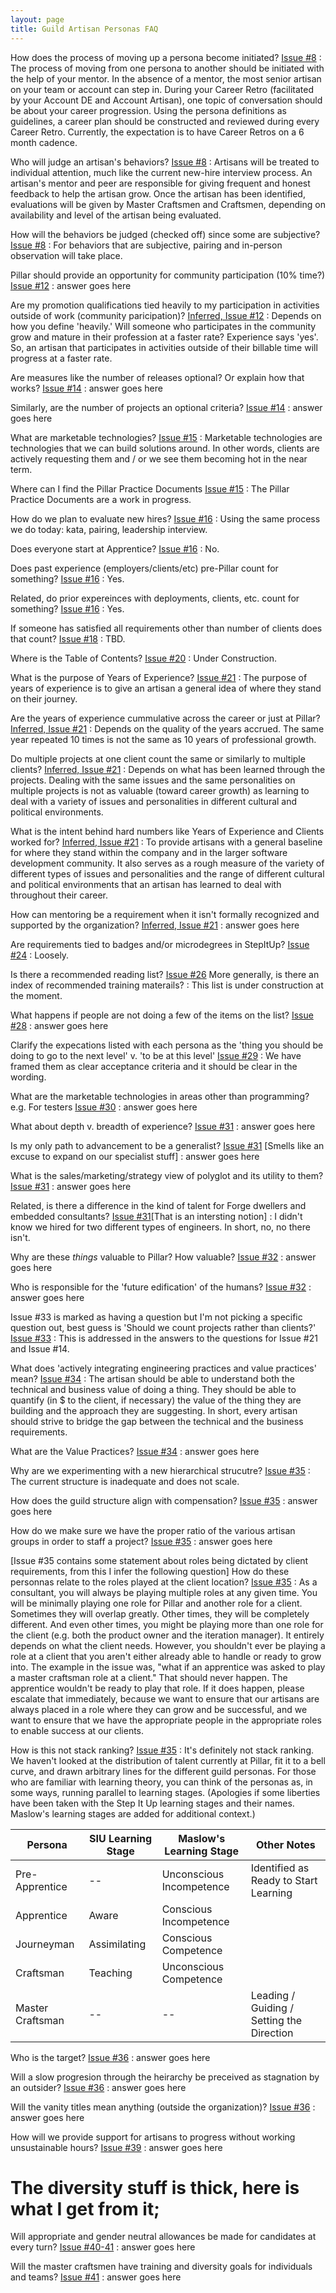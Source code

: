 ```yaml
---
layout: page
title: Guild Artisan Personas FAQ
---
```


How does the process of moving up a persona become initiated? [Issue #8](https://github.com/PillarTechnology/guild-docs/issues/8)
: The process of moving from one persona to another should be initiated with the help of your mentor. In the absence of a mentor, the most senior artisan on your team or account can step in. During your Career Retro (facilitated by your Account DE and Account Artisan), one topic of conversation should be about your career progression. Using the persona definitions as guidelines, a career plan should be constructed and reviewed during every Career Retro. Currently, the expectation is to have Career Retros on a 6 month cadence.

Who will judge an artisan's behaviors? [Issue #8](https://github.com/PillarTechnology/guild-docs/issues/8)
: Artisans will be treated to individual attention, much like the current new-hire interview process. An artisan's mentor and peer are responsible for giving frequent and honest feedback to help the artisan grow. Once the artisan has been identified, evaluations will be given by Master Craftsmen and Craftsmen, depending on availability and level of the artisan being evaluated.

How will the behaviors be judged (checked off) since some are subjective? [Issue #8](https://github.com/PillarTechnology/guild-docs/issues/8)
: For behaviors that are subjective, pairing and in-person observation will take place.

Pillar should provide an opportunity for community participation (10% time?) [Issue #12](https://github.com/PillarTechnology/guild-docs/issues/12)
: answer goes here

Are my promotion qualifications tied heavily to my participation in activities outside of work (community paricipation)? [Inferred, Issue #12](https://github.com/PillarTechnology/guild-docs/issues/12)
: Depends on how you define 'heavily.' Will someone who participates in the community grow and mature in their profession at a faster rate? Experience says 'yes'. So, an artisan that participates in activities outside of their billable time will progress at a faster rate.

Are measures like the number of releases optional? Or explain how that works? [Issue #14](https://github.com/PillarTechnology/guild-docs/issues/314)
: answer goes here

Similarly, are the number of projects an optional criteria? [Issue #14](https://github.com/PillarTechnology/guild-docs/issues/14)
: answer goes here

What are marketable technologies? [Issue #15](https://github.com/PillarTechnology/guild-docs/issues/15)
: Marketable technologies are technologies that we can build solutions around. In other words, clients are actively requesting them and / or we see them becoming hot in the near term.

Where can I find the Pillar Practice Documents [Issue #15](https://github.com/PillarTechnology/guild-docs/issues/15)
: The Pillar Practice Documents are a work in progress.

How do we plan to evaluate new hires? [Issue #16](https://github.com/PillarTechnology/guild-docs/issues/16)
: Using the same process we do today: kata, pairing, leadership interview.

Does everyone start at Apprentice? [Issue #16](https://github.com/PillarTechnology/guild-docs/issues/16)
: No.

Does past experience (employers/clients/etc) pre-Pillar count for something? [Issue #16](https://github.com/PillarTechnology/guild-docs/issues/16)
: Yes.

Related, do prior expereinces with deployments, clients, etc. count for something? [Issue #16](https://github.com/PillarTechnology/guild-docs/issues/16)
: Yes.

If someone has satisfied all requirements other than number of clients does that count? [Issue #18](https://github.com/PillarTechnology/guild-docs/issues/18)
: TBD.

Where is the Table of Contents? [Issue #20](https://github.com/PillarTechnology/guild-docs/issues/20)
: Under Construction.

What is the purpose of Years of Experience? [Issue #21](https://github.com/PillarTechnology/guild-docs/issues/21)
: The purpose of years of experience is to give an artisan a general idea of where they stand on their journey.

Are the years of experience cummulative across the career or just at Pillar? [Inferred, Issue #21](https://github.com/PillarTechnology/guild-docs/issues/21)
: Depends on the quality of the years accrued. The same year repeated 10 times is not the same as 10 years of professional growth.

Do multiple projects at one client count the same or similarly to multiple clients? [Inferred, Issue #21](https://github.com/PillarTechnology/guild-docs/issues/21)
: Depends on what has been learned through the projects.  Dealing with the same issues and the same personalities on multiple projects is not as valuable (toward career growth) as learning to deal with a variety of issues and personalities in different cultural and political environments.

What is the intent behind hard numbers like Years of Experience and Clients worked for? [Inferred, Issue #21](https://github.com/PillarTechnology/guild-docs/issues/21)
: To provide artisans with a general baseline for where they stand within the company and in the larger software development community.  It also serves as a rough measure of the variety of different types of issues and personalities and the range of different cultural and political environments that an artisan has learned to deal with throughout their career.

How can mentoring be a requirement when it isn't formally recognized and supported by the organization? [Inferred, Issue #21](https://github.com/PillarTechnology/guild-docs/issues/21)
: answer goes here

Are requirements tied to badges and/or microdegrees in StepItUp? [Issue #24](https://github.com/PillarTechnology/guild-docs/issues/24)
: Loosely.

Is there a recommended reading list? [Issue #26](https://github.com/PillarTechnology/guild-docs/issues/26) More generally, is there an index of recommended training materails?
: This list is under construction at the moment.

What happens if people are not doing a few of the items on the list? [Issue #28](https://github.com/PillarTechnology/guild-docs/issues/28)
: answer goes here

Clarify the expecations listed with each persona as the 'thing you should be doing to go to the next level' v. 'to be at this level' [Issue #29](https://github.com/PillarTechnology/guild-docs/issues/29)
: We have framed them as clear acceptance criteria and it should be clear in the wording.

What are the marketable technologies in areas other than programming? e.g. For testers [Issue #30](https://github.com/PillarTechnology/guild-docs/issues/30)
: answer goes here

What about depth v. breadth of experience? [Issue #31](https://github.com/PillarTechnology/guild-docs/issues/31)
: answer goes here

Is my only path to advancement to be a generalist? [Issue #31](https://github.com/PillarTechnology/guild-docs/issues/31) [Smells like an excuse to expand on our specialist stuff]
: answer goes here

What is the sales/marketing/strategy view of polyglot and its utility to them? [Issue #31](https://github.com/PillarTechnology/guild-docs/issues/31)
: answer goes here

Related, is there a difference in the kind of talent for Forge dwellers and embedded consultants? [Issue #31](https://github.com/PillarTechnology/guild-docs/issues/31)[That is an intersting notion]
: I didn't know we hired for two different types of engineers. In short, no, no there isn't.

Why are these *things* valuable to Pillar? How valuable? [Issue #32](https://github.com/PillarTechnology/guild-docs/issues/32)
: answer goes here

Who is responsible for the 'future edification' of the humans? [Issue #32](https://github.com/PillarTechnology/guild-docs/issues/32)
: answer goes here

Issue #33 is marked as having a question but I'm not picking a specific question out, best guess is 'Should we count projects rather than clients?' [Issue #33](https://github.com/PillarTechnology/guild-docs/issues/33)
: This is addressed in the answers to the questions for Issue #21 and Issue #14.

What does 'actively integrating engineering practices and value practices' mean? [Issue #34](https://github.com/PillarTechnology/guild-docs/issues/34)
: The artisan should be able to understand both the technical and business value of doing a thing. They should be able to quantify (in $ to the client, if necessary) the value of the thing they are building and the approach they are suggesting. In short, every artisan should strive to bridge the gap between the technical and the business requirements.

What are the Value Practices? [Issue #34](https://github.com/PillarTechnology/guild-docs/issues/34)
: answer goes here

Why are we experimenting with a new hierarchical strucutre? [Issue #35](https://github.com/PillarTechnology/guild-docs/issues/35)
: The current structure is inadequate and does not scale.

How does the guild structure align with compensation? [Issue #35](https://github.com/PillarTechnology/guild-docs/issues/35)
: answer goes here

How do we make sure we have the proper ratio of the various artisan groups in order to staff a project? [Issue #35](https://github.com/PillarTechnology/guild-docs/issues/35)
: answer goes here

[Issue #35 contains some statement about roles being dictated by client requirements, from this I infer the following question] How do these personnas relate to the roles played at the client location? [Issue #35](https://github.com/PillarTechnology/guild-docs/issues/35)
: As a consultant, you will always be playing multiple roles at any given time.  You will be minimally playing one role for Pillar and another role for a client.  Sometimes they will overlap greatly.  Other times, they will be completely different.  And even other times, you might be playing more than one role for the client (e.g. both the product owner and the iteration manager).  It entirely depends on what the client needs.  However, you shouldn't ever be playing a role at a client that you aren't either already able to handle or ready to grow into.  The example in the issue was, "what if an apprentice was asked to play a master craftsman role at a client."  That should never happen.  The apprentice wouldn't be ready to play that role.  If it does happen, please escalate that immediately, because we want to ensure that our artisans are always placed in a role where they can grow and be successful, and we want to ensure that we have the appropriate people in the appropriate roles to enable success at our clients.

How is this not stack ranking? [Issue #35](https://github.com/PillarTechnology/guild-docs/issues/35)
: It's definitely not stack ranking.  We haven't looked at the distribution of talent currently at Pillar, fit it to a bell curve, and drawn arbitrary lines for the different guild personas.
For those who are familiar with learning theory, you can think of the personas as, in some ways, running parallel to learning stages.  (Apologies if some liberties have been taken with the Step It Up learning stages and their names.  Maslow's learning stages are added for additional context.)

Persona | SIU Learning Stage | Maslow's Learning Stage | Other Notes
------- | ------------------ | ----------------------- | -----------
Pre-Apprentice | -- | Unconscious Incompetence | Identified as Ready to Start Learning
Apprentice | Aware | Conscious Incompetence |
Journeyman | Assimilating | Conscious Competence |
Craftsman | Teaching | Unconscious Competence |
Master Craftsman | -- | -- | Leading / Guiding / Setting the Direction

Who is the target? [Issue #36](https://github.com/PillarTechnology/guild-docs/issues/36)
: answer goes here

Will a slow progresion through the heirarchy be preceived as stagnation by an outsider? [Issue #36](https://github.com/PillarTechnology/guild-docs/issues/36)
: answer goes here

Will the vanity titles mean anything (outside the organization)? [Issue #36](https://github.com/PillarTechnology/guild-docs/issues/36)
: answer goes here

How will we provide support for artisans to progress without working unsustainable hours? [Issue #39](https://github.com/PillarTechnology/guild-docs/issues/39)
: answer goes here

# The diversity stuff is thick, here is what I get from it;

Will appropriate and gender neutral allowances be made for candidates at every turn? [Issue #40-41](https://github.com/PillarTechnology/guild-docs/issues/40)
: answer goes here

Will the master craftsmen have training and diversity goals for individuals and teams? [Issue #41](https://github.com/PillarTechnology/guild-docs/issues/41)
: answer goes here
